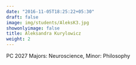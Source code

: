 ```yaml
---
date: "2016-11-05T18:25:22+05:30"
draft: false
image: img/students/AleksK3.jpg
showonlyimage: false
title: Aleksandra Kurylowicz
weight: 2
---
```

PC 2027
Majors: Neuroscience, Minor: Philosophy
